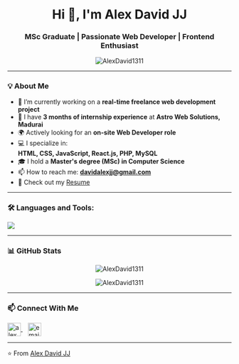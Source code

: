 <h1 align="center">Hi 👋, I'm Alex David JJ</h1>
<h3 align="center">MSc Graduate | Passionate Web Developer | Frontend Enthusiast</h3>

<p align="center">
  <img src="https://komarev.com/ghpvc/?username=AlexDavid1311&label=Profile%20views&color=0e75b6&style=flat" alt="AlexDavid1311" />
</p>

---

### 💡 About Me

- 🔭 I’m currently working on a **real-time freelance web development project**
- 🌱 I have **3 months of internship experience** at **Astro Web Solutions, Madurai**
- 🌍 Actively looking for an **on-site Web Developer role**
- 💻 I specialize in:  
  **HTML, CSS, JavaScript, React.js, PHP, MySQL**
- 🎓 I hold a **Master's degree (MSc) in Computer Science**
- 📫 How to reach me: **davidalexjj@gmail.com**
- 📄 Check out my [Resume](https://your-resume-link-here.com)

---

### 🛠️ Languages and Tools:

<p>
  <img src="https://skillicons.dev/icons?i=html,css,js,react,php,mysql,bootstrap,git,vscode" />
</p>

---

### 📊 GitHub Stats

<p align="center">
  <img src="https://github-readme-stats.vercel.app/api?username=AlexDavid1311&show_icons=true&theme=radical" alt="AlexDavid1311" />
</p>
<p align="center">
  <img src="https://github-readme-streak-stats.herokuapp.com/?user=AlexDavid1311&theme=radical" alt="AlexDavid1311" />
</p>

---

### 📫 Connect With Me

<p align="left">
  <a href="https://www.linkedin.com/in/alex-david-01923b263/" target="blank">
    <img align="center" src="https://cdn.jsdelivr.net/gh/devicons/devicon/icons/linkedin/linkedin-original.svg" alt="alexdavidjj" height="30" width="30" />
  </a>
  &nbsp;&nbsp;
  <a href="mailto:davidalexjj@gmail.com">
    <img align="center" src="https://img.icons8.com/fluency/48/gmail-new.png" alt="email" height="30" width="30" />
  </a>
</p>


---

⭐️ From [Alex David JJ](https://github.com/AlexDavid1311)
